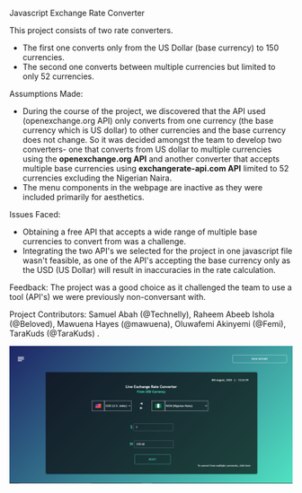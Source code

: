 Javascript Exchange Rate Converter

This project consists of two rate converters. 
- The first one converts only from the US Dollar (base currency) to 150 currencies.
- The second one converts between multiple currencies but limited to only 52 currencies.

Assumptions Made: 
- During the course of the project, we discovered that the API used (openexchange.org API) only converts from one currency
(the base currency which is US dollar) to other currencies and the base currency does not change. So it was decided amongst the team to develop two converters-
one that converts from US dollar to multiple currencies using the **openexchange.org API** and another converter that accepts multiple 
base currencies using **exchangerate-api.com API** limited to 52 currencies excluding the Nigerian Naira.
- The menu components in the webpage are inactive as they were included primarily for aesthetics. 

Issues Faced: 
- Obtaining a free API that accepts a wide range of multiple base currencies to convert from was a challenge.
- Integrating the two API's we selected for the project in one javascript file wasn't feasible, as one of the API's accepting the base currency only as the USD (US Dollar) will result in inaccuracies in the rate calculation.

Feedback: The project was a good choice as it challenged the team to use a tool (API's) we were previously non-conversant with.

Project Contributors: Samuel Abah (@Technelly), Raheem Abeeb Ishola (@Beloved), Mawuena Hayes (@mawuena), Oluwafemi Akinyemi (@Femi), TaraKuds (@TaraKuds) .

![](Readme%20image/ReadmeImage.png)
